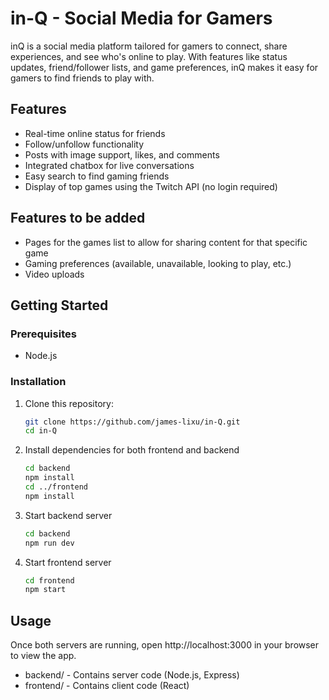 # in-Q - Social Media for Gamers

inQ is a social media platform tailored for gamers to connect, share experiences, and see who's online to play. With features like status updates, friend/follower lists, and game preferences, inQ makes it easy for gamers to find friends to play with.

## Features
- Real-time online status for friends
- Follow/unfollow functionality
- Posts with image support, likes, and comments
- Integrated chatbox for live conversations
- Easy search to find gaming friends
- Display of top games using the Twitch API (no login required)

## Features to be added
- Pages for the games list to allow for sharing content for that specific game
- Gaming preferences (available, unavailable, looking to play, etc.)
- Video uploads

## Getting Started

### Prerequisites
- Node.js

### Installation

1. Clone this repository:
     ```bash
     git clone https://github.com/james-lixu/in-Q.git
     cd in-Q
2. Install dependencies for both frontend and backend
     ```bash
     cd backend
     npm install
     cd ../frontend
     npm install
4. Start backend server
     ```bash
     cd backend
     npm run dev
6. Start frontend server
      ```bash
     cd frontend
     npm start

## Usage

Once both servers are running, open http://localhost:3000 in your browser to view the app.
  - backend/ - Contains server code (Node.js, Express)
  - frontend/ - Contains client code (React)
